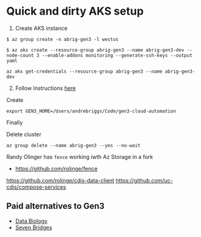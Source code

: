 # Quick and dirty AKS setup

1. Create AKS instance

```console
$ az group create -n abrig-gen3 -l westus
```

```
$ az aks create --resource-group abrig-gen3 --name abrig-gen3-dev --node-count 3 --enable-addons monitoring --generate-ssh-keys --output yaml
```

```
az aks get-credentials --resource-group abrig-gen3 --name abrig-gen3-dev
```

2. Follow Instructions [here](https://github.com/uc-cdis/cloud-automation/blob/master/doc/gen3OnK8s.md)

Create 

`export GEN3_HOME=/Users/andrebriggs/Code/gen3-cloud-automation` 



Finally

Delete cluster

`az group delete --name abrig-gen3 --yes --no-wait`

Randy Olinger has `fence` working iwth Az Storage in a fork
* https://github.com/rolinge/fence

https://github.com/rolinge/cdis-data-client
https://github.com/uc-cdis/compose-services

## Paid alternatives to Gen3
* [Data Biology](https://www.databiology.com/)
* [Seven Bridges](https://www.sevenbridges.com/)